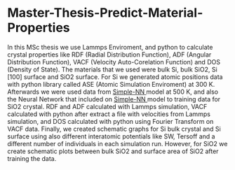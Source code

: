 # Master-Thesis-Predict-Material-Properties

In this MSc thesis we use Lammps Enviroment, and python to calculate crystal properties like RDF (Radial Distribution Function), 
ADF (Angular Distribution Function), VACF (Velocity Auto-Corelation Function) and DOS (Density of State). 
The materials that we used were bulk Si, bulk SiO2, Si [100] surface and SiO2 surface. 
For Si we generated atomic positions data with python library called ASE (Atomic Simulation Enviroment) at 300 K. 
Afterwards we were used data from <a href="https://github.com/MDIL-SNU/SIMPLE-NN" target="_blank" rel="noreferrer"/> Simple-NN <a/> model at 500 K, 
and also the Neural Network that included on <a href="https://github.com/MDIL-SNU/SIMPLE-NN" target="_blank" rel="noreferrer"/> Simple-NN <a/> model to training data for SiO2 crystal. 
RDF and ADF calculated with Lammps simulation, VACF calculated with python after extract a file with velocities from Lammps simulation, and DOS calculated with python using Fourier Transform on VACF data. 
Finally, we created schematic graphs for Si bulk crystal and Si surface using also different interatomic potentials like SW, Tersoff and a different number of individuals in each simulation run.
However, for SiO2 we create schematic plots between bulk SiO2 and surface area of SiO2 after training the data.     